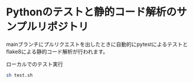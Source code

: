 # Pythonのテストと静的コード解析のサンプルリポジトリ

mainブランチにプルリクエストを出したときに自動的にpytestによるテストとflake8による静的コード解析が行われます。

ローカルでのテスト実行

```bash
sh test.sh
```
